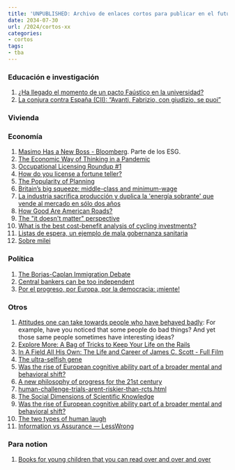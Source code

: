 ```yaml
---
title: 'UNPUBLISHED: Archivo de enlaces cortos para publicar en el futuro'
date: 2034-07-30
url: /2024/cortos-xx
categories:
- cortos
tags:
- tba
---
```


### Educación e investigación
1. [¿Ha llegado el momento de un pacto Faústico en la universidad?](https://nadaesgratis.es/cabrales/ha-llegado-el-momento-de-un-pacto-faustico-en-la-universidad)
1. [La conjura contra España (CII): “Avanti, Fabrizio, con giudizio, se puoi”](https://derechomercantilespana.blogspot.com/2024/11/la-conjura-contra-espana-cii-avanti.html)

### Vivienda

### Economía
1. [Masimo Has a New Boss - Bloomberg](https://archive.is/1ldKV). Parte de los ESG.
1. [The Economic Way of Thinking in a Pandemic](https://marginalrevolution.com/marginalrevolution/2024/10/the-economic-way-of-thinking-in-a-pandemic.html)
1. [Occupational Licensing Roundup #1](https://thezvi.wordpress.com/2024/10/30/occupational-licensing-roundup-1/)
1. [How do you license a fortune teller?	](https://commonwealthbeacon.org/opinion/how-do-you-license-a-fortune-teller/)
1. [The Popularity of Planning](https://www.grumpy-economist.com/p/the-popularity-of-planning)
1. [Britain’s big squeeze: middle-class and minimum-wage](https://archive.is/ykmHi) 
1. [La industria sacrifica producción y duplica la 'energía sobrante' que vende al mercado en sólo dos años](https://www.20minutos.es/lainformacion/economia-y-finanzas/industria-sacrifica-produccion-duplica-energia-sobrante-vende-mercado-dos-anos-5656625/)
1. [How Good Are American Roads?](https://www.construction-physics.com/p/how-good-are-american-roads)
1. [The "it doesn't matter" perspective](https://scottsumner.substack.com/p/the-it-doesnt-matter-perspective)
1. [What is the best cost-benefit analysis of cycling investments?](https://marginalrevolution.com/marginalrevolution/2023/03/what-is-the-best-cost-benefit-analysis-of-cycling-investments.html)
1. [Listas de espera, un ejemplo de mala gobernanza sanitaria](https://nadaesgratis.es/admin/listas-de-espera-un-ejemplo-de-mala-gobernanza-sanitaria)
1. [Sobre milei](https://milei.ufm.edu/en/macroeconomic-monitor/)

### Política
1. [The Borjas-Caplan Immigration Debate](https://www.betonit.ai/p/the-borjas-caplan-immigration-debate)
1. [Central bankers can be too independent](https://www.grumpy-economist.com/p/central-bankers-can-be-too-independent)
1. [Por el progreso, por Europa, por la democracia: ¡miente!](https://www.vozpopuli.com/opinion/progreso-europa-democracia-miente.html)

### Otros
1. [Attitudes one can take towards people who have behaved badly](https://dynomight.substack.com/p/bad):  For example, have you noticed that some people do bad things? And yet those same people sometimes have interesting ideas?
1. [Explore More: A Bag of Tricks to Keep Your Life on the Rails](https://www.lesswrong.com/posts/uwmFSaDMprsFkpWet/explore-more-a-bag-of-tricks-to-keep-your-life-on-the-rails)
1. [In A Field All His Own: The Life and Career of James C. Scott - Full Film](https://www.youtube.com/watch?v=1UHEYoZEZnY)
1. [The ultra-selfish gene](https://worksinprogress.co/issue/the-ultra-selfish-gene/)
1. [Was the rise of European cognitive ability part of a broader mental and behavioral shift?](https://www.anthro1.net/p/was-the-rise-of-european-cognitive)
1. [A new philosophy of progress for the 21st century](https://rootsofprogress.org/)
1. [human-challenge-trials-arent-riskier-than-rcts.html](https://marginalrevolution.com/marginalrevolution/2024/11/human-challenge-trials-arent-riskier-than-rcts.html?utm_source=pocket_saves)
1. [The Social Dimensions of Scientific Knowledge](https://plato.stanford.edu/entries/scientific-knowledge-social/)
1. [Was the rise of European cognitive ability part of a broader mental and behavioral shift?](https://www.anthro1.net/p/was-the-rise-of-european-cognitive)
1. [The two types of human laugh](https://archive.is/41eOe)
1. [Information vs Assurance — LessWrong](https://www.lesswrong.com/posts/p9rQJMRq4qtB9acds/information-vs-assurance)

### Para notion
1. [Books for young children that you can read over and over and over](https://archive.is/z2BMK)

